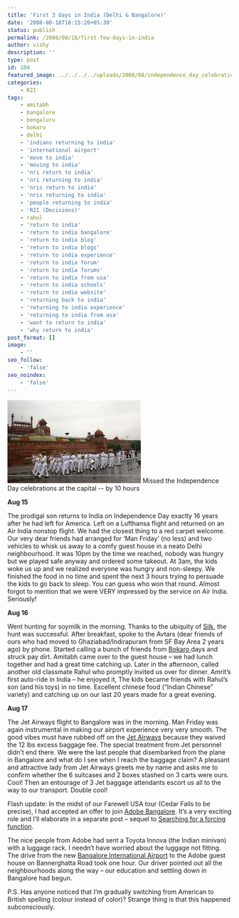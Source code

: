 ```yaml
---
title: 'First 3 days in India (Delhi & Bangalore)'
date: '2008-08-18T18:15:26+05:30'
status: publish
permalink: /2008/08/18/first-few-days-in-india
author: vishy
description: ''
type: post
id: 104
featured_image: ../../../../uploads/2008/08/independence_day_celebrations_new_delhi.jpeg
categories: 
    - R2I
tags:
    - amitabh
    - bangalore
    - bengaluru
    - bokaro
    - delhi
    - 'indians returning to india'
    - 'international airport'
    - 'move to india'
    - 'moving to india'
    - 'nri return to india'
    - 'nri returning to india'
    - 'nris return to india'
    - 'nris returning to india'
    - 'people returning to india'
    - 'R2I (Decisions)'
    - rahul
    - 'return to india'
    - 'return to india bangalore'
    - 'return to india blog'
    - 'return to india blogs'
    - 'return to india experience'
    - 'return to india forum'
    - 'return to india forums'
    - 'return to india from usa'
    - 'return to india schools'
    - 'return to india website'
    - 'returning back to india'
    - 'returning to india experience'
    - 'returning to india from usa'
    - 'want to return to india'
    - 'why return to india'
post_format: []
image:
    - ''
seo_follow:
    - 'false'
seo_noindex:
    - 'false'
---
```

![](../../../../uploads/2008/08/independence_day_celebrations_new_delhi.jpeg) Missed the Independence Day celebrations at the capital -- by 10 hours

**Aug 15**

The prodigal son returns to India on Independence Day exactly 16 years after he had left for America. Left on a Lufthansa flight and returned on an Air India nonstop flight. We had the closest thing to a red carpet welcome. Our very dear friends had arranged for ‘Man Friday’ (no less) and two vehicles to whisk us away to a comfy guest house in a neato Delhi neighbourhood. It was 10pm by the time we reached, nobody was hungry but we played safe anyway and ordered some takeout. At 3am, the kids woke us up and we realized everyone was hungry and non-sleepy. We finished the food in no time and spent the next 3 hours trying to persuade the kids to go back to sleep. You can guess who won that round. Almost forgot to mention that we were VERY impressed by the service on Air India. Seriously!

**Aug 16**

Went hunting for soymilk in the morning. Thanks to the ubiquity of [Silk](http://www.silksoymilk.com/), the hunt was successful. After breakfast, spoke to the Avtars (dear friends of ours who had moved to Ghaziabad/Indirapuram from SF Bay Area 2 years ago) by phone. Started calling a bunch of friends from [Bokaro ](http://en.wikipedia.org/wiki/Bokaro_Steel_City)days and struck pay dirt. Amitabh came over to the guest house – we had lunch together and had a great time catching up. Later in the afternoon, called another old classmate Rahul who promptly invited us over for dinner. Amrit’s first auto-ride in India – he enjoyed it, The kids became friends with Rahul’s son (and his toys) in no time. Excellent chinese food (“Indian Chinese” variety) and catching up on our last 20 years made for a great evening.

**Aug 17**

**<span style="font-weight: normal;">The Jet Airways flight to Bangalore was in the morning. Man Friday was again instrumental in making our airport experience very very smooth. The good vibes must have rubbed off on the [Jet Airways](http://www.jetairways.com/) because they waived the 12 lbs excess baggage fee. The special treatment from Jet personnel didn’t end there. We were the last people that disembarked from the plane in Bangalore and what do I see when I reach the baggage claim? A pleasant and attractive lady from Jet Airways greets me by name and asks me to confirm whether the 6 suitcases and 2 boxes stashed on 3 carts were ours. Cool! Then an entourage of 3 Jet baggage attendants escort us all to the way to our transport. Double cool!</span>**

Flash update: In the midst of our Farewell USA tour (Cedar Falls to be precise), I had accepted an offer to join [Adobe Bangalore](http://www.adobe.com/aboutadobe/careeropp/locations.html). It’s a very exciting role and I’ll elaborate in a separate post – sequel to [Searching for a forcing function](https://www.ulaar.com/2008/06/12/searching-for-a-forcing-function/).

The nice people from Adobe had sent a Toyota Innova (the Indian minivan) with a luggage rack. I needn’t have worried about the luggage not fitting. The drive from the new [Bangalore International Airport](http://www.bengaluruairport.com/portal/page/portal/BIAL_PageGroup/BIAL_HOME) to the Adobe guest house on Bannerghatta Road took one hour. Our driver pointed out all the neighbourhoods along the way – our education and settling down in Bangalore had begun.

P.S. Has anyone noticed that I’m gradually switching from American to British spelling (colour instead of color)? Strange thing is that this happened subconsciously.

